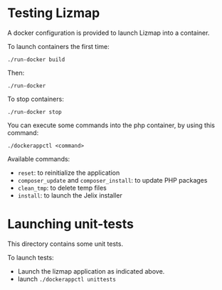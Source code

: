 Testing Lizmap
===============

A docker configuration is provided to launch Lizmap into a container.

To launch containers the first time:

```
./run-docker build
```

Then:

```
./run-docker 
```

To stop containers:

```
./run-docker stop 
```


You can execute some commands into the php container, by using this command:

```
./dockerappctl <command>
```

Available commands:

* `reset`: to reinitialize the application 
* `composer_update` and `composer_install`: to update PHP packages 
* `clean_tmp`: to delete temp files 
* `install`: to launch the Jelix installer

Launching unit-tests
====================

This directory contains some unit tests.

To launch tests:

- Launch the lizmap application as indicated above.
- launch `./dockerappctl unittests`


